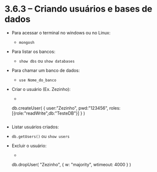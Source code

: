# 3.6.3 – Criando usuários e bases de dados

- Para acessar o terminal no windows ou no Linux:
  - ```mongosh```
- Para listar os bancos:
  - ```show dbs``` ou ```show databases```
- Para chamar um banco de dados:
  - ```use Nome_do_banco```
- Criar o usuário (Ex. Zezinho):
  - ```
  db.createUser(
    {
        user:"Zezinho",
        pwd:"123456",
        roles:[{role:"readWrite",db:"TesteDB"}]
    }
  )
  ```

- Listar usuários criados:
- ```db.getUsers()``` ou ```show users```

- Excluir o usuário:
  - ```
  db.dropUser(
    "Zezinho", {
        w: "majority",
        wtimeout: 4000
    }
    )
    ```
